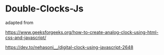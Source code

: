 # Double-Clocks-Js

adapted from

https://www.geeksforgeeks.org/how-to-create-analog-clock-using-html-css-and-javascript/

https://dev.to/nehasoni__/digital-clock-using-javascript-2648

